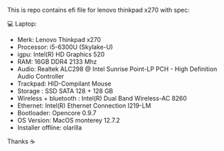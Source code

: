 This is repo contains efi file for lenovo thinkpad x270 with spec:

💻 Laptop: 
- Merk: Lenovo Thinkpad x270
- Processor: i5-6300U (Skylake-U)
- igpu: Intel(R) HD Graphics 520
- RAM: 16GB DDR4 2133 Mhz
- Audio: Realtek ALC298 @ Intel Sunrise Point-LP PCH - High Definition Audio Controller
- Trackpad: HID-Compilant Mouse
- Storage : SSD SATA 128 + 128 GB
- Wireless + bluetooth : Intel(R) Dual Band Wireless-AC 8260
- Ethernet: Intel(R) Ethernet Connection I219-LM
- Bootloader: Opencore 0.9.7
- OS Version: MacOS monterey 12.7.2
- Installer offline: olarilla

Thanks ☕
